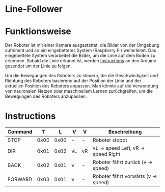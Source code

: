 # Line-Follower

# Funktionsweise
Der Roboter ist mit einer Kamera ausgestattet, die Bilder von der Umgebung aufnimmt und an ein eingebettetes System (Raspberry Pi) weiterleitet. Das eingebettete System verarbeitet die Bilder, um die Linie auf dem Boden zu erkennen. Sobald die Linie erkannt ist, werden [Instructions](#Instructions) an den Arduino gesendet um der Linie zu folgen.

Um die Bewegungen des Roboters zu steuern, die die Geschwindigkeit und Richtung des Roboters basierend auf der Position der Linie und der aktuellen Position des Roboters anpassen. Man könnte auf die Verwendung von neuronalen Netzen oder maschinellem Lernen zurückgreifen, um die Bewegungen des Roboters anzupassen.














# Instructions
| Command | T    | L    | V | V | Beschreibung                                                |
|---------|------|------|---|---|-------------------------------------------------------------|
| STOP    | 0x00 | 0x00 | - | - | Roboter stoppt                                              |
| DIR     | 0x01 | 0x02 | vL| vR| vL -> speed Left, vR -> speed Right                         |
| BACK    | 0x02 | 0x01 | v | - | Roboter fährt zurück   (v -> speed)                         |
| FORWARD | 0x03 | 0x01 | v | - | Roboter fährt vorwärts (v -> speed)                         |
